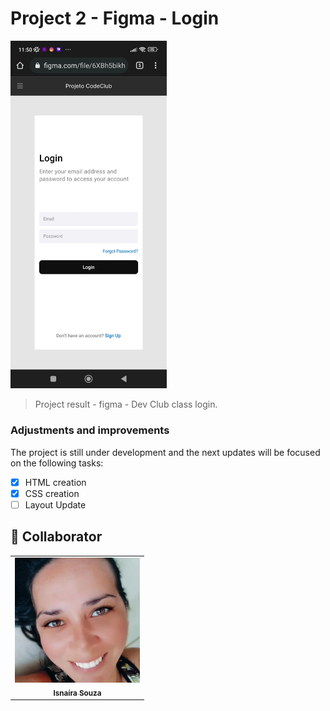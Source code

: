 # Project 2 - Figma - Login

<img src="./assets/print login.jpeg" alt="print-login" width="250" >

> Project result - figma - Dev Club class login.
### Adjustments and improvements

The project is still under development and the next updates will be focused on the following tasks:

- [x] HTML creation
- [x] CSS creation
- [ ] Layout Update

## 🤝 Collaborator


<table>
  <tr>
    <td align="center">
      <a href="#">
        <img src="./assets/minha imagem.jpeg" width="200px;" alt="Photo of Isnaíra on GitHub"/><br>
        <sub>
          <b>Isnaíra Souza</b>
        </sub>
      </a>
    </td>   
  </tr>
</table>

